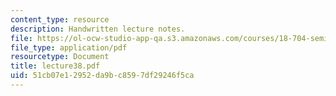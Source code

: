 ```yaml
---
content_type: resource
description: Handwritten lecture notes.
file: https://ol-ocw-studio-app-qa.s3.amazonaws.com/courses/18-704-seminar-in-algebra-and-number-theory-rational-points-on-elliptic-curves-fall-2004/51cb07e12952da9bc8597df29246f5ca_lecture38.pdf
file_type: application/pdf
resourcetype: Document
title: lecture38.pdf
uid: 51cb07e1-2952-da9b-c859-7df29246f5ca
---
```

